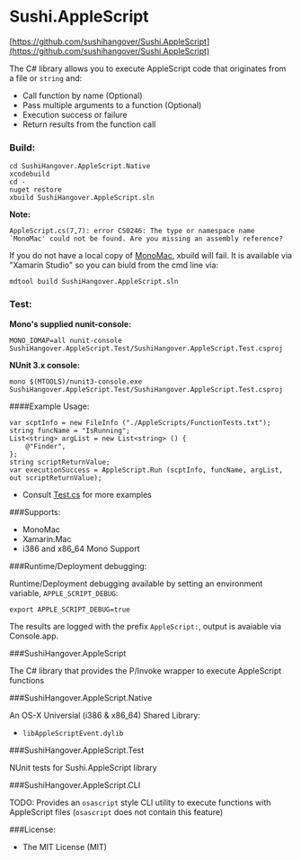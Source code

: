 # Sushi.AppleScript

[https://github.com/sushihangover/Sushi.AppleScript](https://github.com/sushihangover/Sushi.AppleScript)

The C# library allows you to execute AppleScript code that originates from a file or `string` and: 

* Call function by name (Optional)
* Pass multiple arguments to a function (Optional)
* Execution success or failure
* Return results from the function call

### Build:

	cd SushiHangover.AppleScript.Native
	xcodebuild
	cd -
	nuget restore
	xbuild SushiHangover.AppleScript.sln
	
**Note:**

	AppleScript.cs(7,7): error CS0246: The type or namespace name `MonoMac' could not be found. Are you missing an assembly reference?

If you do not have a local copy of [MonoMac](https://github.com/mono/monomac), xbuild will fail. It is available via "Xamarin Studio" so you can biuld from the cmd line via:

	mdtool build SushiHangover.AppleScript.sln

### Test:

**Mono's supplied nunit-console:**

	MONO_IOMAP=all nunit-console SushiHangover.AppleScript.Test/SushiHangover.AppleScript.Test.csproj

**NUnit 3.x console:**

	mono $(MTOOLS)/nunit3-console.exe SushiHangover.AppleScript.Test/SushiHangover.AppleScript.Test.csproj


####Example Usage:

	var scptInfo = new FileInfo ("./AppleScripts/FunctionTests.txt");
	string funcName = "IsRunning";
	List<string> argList = new List<string> () {
		@"Finder",
	};
	string scriptReturnValue;
	var executionSuccess = AppleScript.Run (scptInfo, funcName, argList, out scriptReturnValue);

* Consult [Test.cs](https://github.com/sushihangover/Sushi.AppleScript/blob/master/Sushi.AppleScript.Test/Test.cs) for more examples

###Supports:

* MonoMac
* Xamarin.Mac
* i386 and x86_64 Mono Support

###Runtime/Deployment debugging:

Runtime/Deployment debugging available by setting an environment variable, `APPLE_SCRIPT_DEBUG`:

`export APPLE_SCRIPT_DEBUG=true`

The results are logged with the prefix `AppleScript:`, output is avaiable via Console.app.

###SushiHangover.AppleScript

The C# library that provides the P/Invoke wrapper to execute AppleScript functions

###SushiHangover.AppleScript.Native

An OS-X Universial (i386 & x86_64) Shared Library:

* `libAppleScriptEvent.dylib`

###SushiHangover.AppleScript.Test

NUnit tests for Sushi.AppleScript library

###SushiHangover.AppleScript.CLI

TODO: Provides an `osascript` style CLI utility to execute functions with AppleScript files (`osascript` does not contain this feature)

###License:

* The MIT License (MIT)


